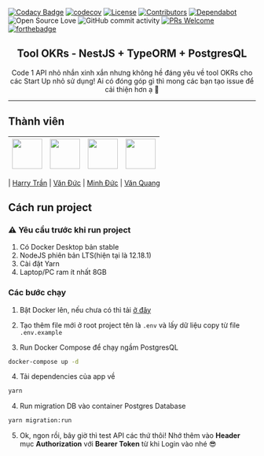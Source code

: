 [![Codacy Badge](https://api.codacy.com/project/badge/Grade/ae23ea88127f47e09fdb131cf0d8a9dd)](https://app.codacy.com/gh/Olympus-Team/OKRs-enterprise-api?utm_source=github.com&utm_medium=referral&utm_content=Olympus-Team/OKRs-enterprise-api&utm_campaign=Badge_Grade_Dashboard)
[![codecov](https://codecov.io/gh/Olympus-Team/OKRs-enterprise-api/branch/develop/graph/badge.svg)](https://codecov.io/gh/Olympus-Team/OKRs-enterprise-api)
[![License](https://img.shields.io/github/license/olympus-team/okrs-enterprise-api?color=%237159c1&logo=mit)](https://github.com/olympus-team/okrs-enterprise-api/blob/develop/license)
[![Contributors](https://img.shields.io/github/contributors/Olympus-Team/OKRs-enterprise-api?color=%237159c1&logoColor=%237159c1&style=flat)](https://github.com/Olympus-Team/OKRs-enterprise-api/graphs/contributors)
[![Dependabot](https://api.dependabot.com/badges/status?host=github&repo=Olympus-Team/OKRs-enterprise-api)](https://forthebadge.com)
![Open Source Love](https://badges.frapsoft.com/os/v1/open-source.svg?v=102)
![GitHub commit activity](https://img.shields.io/github/commit-activity/w/Olympus-Team/OKRs-enterprise-api)
[![PRs Welcome](https://img.shields.io/badge/PRs-welcome-brightgreen.svg?style=flat-square)](http://makeapullrequest.com)
[![forthebadge](https://forthebadge.com/images/badges/built-with-love.svg)](https://forthebadge.com)

<h2 align="center">
Tool OKRs - NestJS + TypeORM + PostgresQL
</h2>

<p align="center">Code 1 API nhỏ nhắn xinh xắn nhưng không hề đáng yêu về tool OKRs cho các Start Up nhỏ sử dụng! Ai có đóng góp gì thì mong các bạn tạo issue để cải thiện hơn ạ 🥳</p>

<hr>

## Thành viên

| [<img src="https://avatars1.githubusercontent.com/u/24296018?s=460&u=6575a1785649a40e12d9593c46178b8fa36c3c9d&v=4" width="61px;"/>](https://github.com/harrytran998) | [<img src="https://avatars2.githubusercontent.com/u/29729545?s=460&u=b55c3313acc6c65df4be632f1a38e32d50b6cbfb&v=4" width="61px;"/>](https://github.com/phanduc0908) | [<img src="https://avatars2.githubusercontent.com/u/43802661?s=460&u=a90ca7fdf0440a665a4ca8331977d31e65387ec0&v=4" width="61px;"/>](https://github.com/ducnmhe130666) | [<img src="https://avatars3.githubusercontent.com/u/56639191?s=460&u=cb7ed861febf2045444999b2d64e4a90082fc251&v=4" width="61px;"/>](https://github.com/quangnv281098) |
| :------------------------------------------------------------------------------------------------------------------------------------------------------------------: | ------------------------------------------------------------------------------------------------------------------------------------------------------------------- | --------------------------------------------------------------------------------------------------------------------------------------------------------------------- | --------------------------------------------------------------------------------------------------------------------------------------------------------------------- |


| [Harry Trần](https://github.com/harrytran998) | [Văn Đức](https://github.com/phanduc0908) | [Minh Đức](https://github.com/ducnmhe130666) | [Văn Quang](https://github.com/quangnv281098)

## Cách run project

### ⚠️ Yêu cầu trước khi run project

1. Có Docker Desktop bản stable
2. NodeJS phiên bản LTS(hiện tại là 12.18.1)
3. Cài đặt Yarn
4. Laptop/PC ram ít nhất 8GB

### Các bước chạy

1. Bật Docker lên, nếu chưa có thì tải [ở đây](https://www.docker.com/products/docker-desktop)

2. Tạo thêm file mới ở root project tên là `.env` và lấy dữ liệu copy từ file `.env.example`

3. Run Docker Compose để chạy ngầm PostgresQL

```bash
docker-compose up -d
```

4. Tải dependencies của app về

```bash
yarn
```

4. Run migration DB vào container Postgres Database

```bash
yarn migration:run
```

5. Ok, ngon rồi, bây giờ thì test API các thứ thôi! Nhớ thêm vào **Header** mục **Authorization** với **Bearer Token** từ khi Login vào nhé 😎
